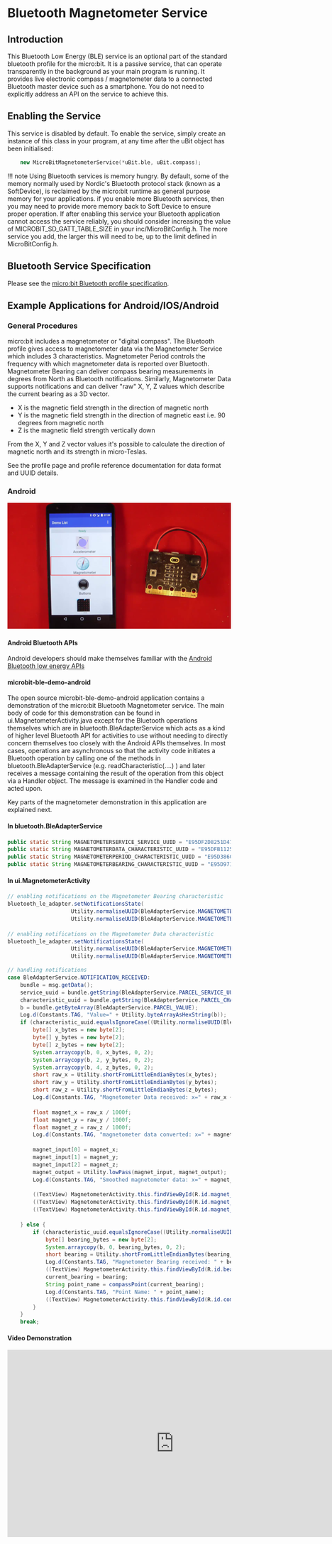 # Bluetooth Magnetometer Service

## Introduction

This Bluetooth Low Energy (BLE) service is an optional part of the standard bluetooth profile for the micro:bit. It is a passive service, that can operate transparently in the background as your main program is running. It provides live electronic compass / magnetometer data to a connected Bluetooth master device such as a smartphone. You do not need to explicitly address an API on the service to achieve this.

## Enabling the Service

This service is disabled by default. To enable the service, simply create an instance of this class in your program, at any time after the uBit object has been initialised:

```cpp
    new MicroBitMagnetometerService(*uBit.ble, uBit.compass);    
```

!!! note
    Using Bluetooth services is memory hungry. By default, some of the memory normally used by Nordic's Bluetooth protocol stack (known as a SoftDevice), is reclaimed by the micro:bit runtime as general purpose memory for your applications. if you enable more Bluetooth services, then you may need to provide more memory back to Soft Device to ensure proper operation. If after enabling this service your Bluetooth application cannot access the service reliably, you should consider increasing the value of MICROBIT_SD_GATT_TABLE_SIZE in your inc/MicroBitConfig.h. The more service you add, the larger this will need to be, up to the limit defined in MicroBitConfig.h.

## Bluetooth Service Specification

 Please see the [micro:bit Bluetooth profile specification](https://lancaster-university.github.io/microbit-docs/resources/bluetooth/bluetooth_profile.html).

## Example Applications for Android/IOS/Android

### General Procedures

micro:bit includes a magnetometer or "digital compass". The Bluetooth profile gives access to magnetometer data via the Magnetometer Service which includes 3 characteristics. Magnetometer Period controls the frequency with which magnetometer data is reported over Bluetooth. Magnetometer Bearing can deliver compass bearing measurements in degrees from North as Bluetooth notifications. Similarly, Magnetometer Data supports notifications and can deliver "raw" X, Y, Z values which describe the current bearing as a 3D vector. 

* X is the magnetic field strength in the direction of magnetic north
* Y is the magnetic field strength in the direction of magnetic east i.e. 90 degrees from magnetic north
* Z is the magnetic field strength vertically down 

From the X, Y and Z vector values it's possible to calculate the direction of magnetic north and its strength in micro-Teslas.

See the profile page and profile reference documentation for data format and UUID details.

### Android

<img src="../../resources/bluetooth/magnetometer_icon.png" alt="LED Demo">

#### Android Bluetooth APIs

Android developers should make themselves familiar with the [Android Bluetooth low energy APIs](http://developer.android.com/guide/topics/connectivity/bluetooth-le.html)

#### microbit-ble-demo-android

The open source microbit-ble-demo-android application contains a demonstration of the micro:bit Bluetooth Magnetometer service. The main body of code for this demonstration can be found in ui.MagnetometerActivity.java except for the Bluetooth operations themselves which are in bluetooth.BleAdapterService which acts as a kind of higher level Bluetooth API for activities to use without needing to directly concern themselves too closely with the Android APIs themselves. In most cases, operations are asynchronous so that the activity code initiates a Bluetooth operation by calling one of the methods in bluetooth.BleAdapterService (e.g. readCharacteristic(....) ) and later receives a message containing the result of the operation from this object via a Handler object. The message is examined in the Handler code and acted upon.

Key parts of the magnetometer demonstration in this application are explained next.

#### In bluetooth.BleAdapterService

``` java
public static String MAGNETOMETERSERVICE_SERVICE_UUID = "E95DF2D8251D470AA062FA1922DFA9A8";
public static String MAGNETOMETERDATA_CHARACTERISTIC_UUID = "E95DFB11251D470AA062FA1922DFA9A8";
public static String MAGNETOMETERPERIOD_CHARACTERISTIC_UUID = "E95D386C251D470AA062FA1922DFA9A8";
public static String MAGNETOMETERBEARING_CHARACTERISTIC_UUID = "E95D9715251D470AA062FA1922DFA9A8";
```

#### In ui.MagnetometerActivity

``` java
// enabling notifications on the Magnetometer Bearing characteristic
bluetooth_le_adapter.setNotificationsState(
                    Utility.normaliseUUID(BleAdapterService.MAGNETOMETERSERVICE_SERVICE_UUID), 
                    Utility.normaliseUUID(BleAdapterService.MAGNETOMETERBEARING_CHARACTERISTIC_UUID), true)
                    
// enabling notifications on the Magnetometer Data characteristic
bluetooth_le_adapter.setNotificationsState(
                    Utility.normaliseUUID(BleAdapterService.MAGNETOMETERSERVICE_SERVICE_UUID), 
                    Utility.normaliseUUID(BleAdapterService.MAGNETOMETERDATA_CHARACTERISTIC_UUID), true)                    
```

``` java
// handling notifications
case BleAdapterService.NOTIFICATION_RECEIVED:
    bundle = msg.getData();
    service_uuid = bundle.getString(BleAdapterService.PARCEL_SERVICE_UUID);
    characteristic_uuid = bundle.getString(BleAdapterService.PARCEL_CHARACTERISTIC_UUID);
    b = bundle.getByteArray(BleAdapterService.PARCEL_VALUE);
    Log.d(Constants.TAG, "Value=" + Utility.byteArrayAsHexString(b));
    if (characteristic_uuid.equalsIgnoreCase((Utility.normaliseUUID(BleAdapterService.MAGNETOMETERDATA_CHARACTERISTIC_UUID)))) {
        byte[] x_bytes = new byte[2];
        byte[] y_bytes = new byte[2];
        byte[] z_bytes = new byte[2];
        System.arraycopy(b, 0, x_bytes, 0, 2);
        System.arraycopy(b, 2, y_bytes, 0, 2);
        System.arraycopy(b, 4, z_bytes, 0, 2);
        short raw_x = Utility.shortFromLittleEndianBytes(x_bytes);
        short raw_y = Utility.shortFromLittleEndianBytes(y_bytes);
        short raw_z = Utility.shortFromLittleEndianBytes(z_bytes);
        Log.d(Constants.TAG, "Magnetometer Data received: x=" + raw_x + " y=" + raw_y + " z=" + raw_z);

        float magnet_x = raw_x / 1000f;
        float magnet_y = raw_y / 1000f;
        float magnet_z = raw_z / 1000f;
        Log.d(Constants.TAG, "magnetometer data converted: x=" + magnet_x + " y=" + magnet_y + " z=" + magnet_z);

        magnet_input[0] = magnet_x;
        magnet_input[1] = magnet_y;
        magnet_input[2] = magnet_z;
        magnet_output = Utility.lowPass(magnet_input, magnet_output);
        Log.d(Constants.TAG, "Smoothed magnetometer data: x=" + magnet_output[0] + " y=" + magnet_output[1] + " z=" + magnet_output[2]);

        ((TextView) MagnetometerActivity.this.findViewById(R.id.magnet_x)).setText("X: " + String.format("%.3f", magnet_output[0]));
        ((TextView) MagnetometerActivity.this.findViewById(R.id.magnet_y)).setText("Y: " + String.format("%.3f", magnet_output[1]));
        ((TextView) MagnetometerActivity.this.findViewById(R.id.magnet_z)).setText("Z: " + String.format("%.3f", magnet_output[2]));

    } else {
        if (characteristic_uuid.equalsIgnoreCase((Utility.normaliseUUID(BleAdapterService.MAGNETOMETERBEARING_CHARACTERISTIC_UUID)))) {
            byte[] bearing_bytes = new byte[2];
            System.arraycopy(b, 0, bearing_bytes, 0, 2);
            short bearing = Utility.shortFromLittleEndianBytes(bearing_bytes);
            Log.d(Constants.TAG, "Magnetometer Bearing received: " + bearing);
            ((TextView) MagnetometerActivity.this.findViewById(R.id.bearing)).setText(bearing + " degrees");
            current_bearing = bearing;
            String point_name = compassPoint(current_bearing);
            Log.d(Constants.TAG, "Point Name: " + point_name);
            ((TextView) MagnetometerActivity.this.findViewById(R.id.compass_point)).setText(point_name);
        }
    }
    break;
```
#### Video Demonstration

<iframe src="https://player.vimeo.com/video/162990270" width="750" height="422" frameborder="0" webkitallowfullscreen mozallowfullscreen allowfullscreen></iframe> 


